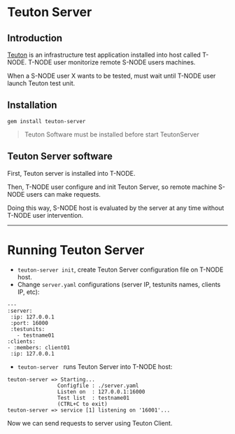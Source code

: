 
# Teuton Server

## Introduction

[Teuton](https://github.com/teuton-software/teuton) is an infrastructure test application installed into host called T-NODE. T-NODE user monitorize remote S-NODE users machines.

When a S-NODE user X wants to be tested, must wait until T-NODE user launch Teuton test unit.


## Installation 

`gem install teuton-server`

> Teuton Software must be installed before start TeutonServer

## Teuton Server software

First, Teuton server is installed into T-NODE.

Then, T-NODE user configure and init Teuton Server, so remote machine S-NODE users can make requests.

Doing this way, S-NODE host is evaluated by the server at any time without T-NODE user intervention.

---
# Running Teuton Server

* `teuton-server init`, create Teuton Server configuration file on T-NODE host.
* Change `server.yaml` configurations (server IP, testunits names, clients IP, etc):

```
---
:server:
 :ip: 127.0.0.1
 :port: 16000
 :testunits:
   - testname01
:clients:
- :members: client01
 :ip: 127.0.0.1
```

* `teuton-server ` runs Teuton Server into T-NODE host:

```
teuton-server => Starting...
                Configfile : ./server.yaml
                Listen on  : 127.0.0.1:16000
                Test list  : testname01
                (CTRL+C to exit)
teuton-server => service [1] listening on '16001'...

```

Now we can send requests to server using Teuton Client.

